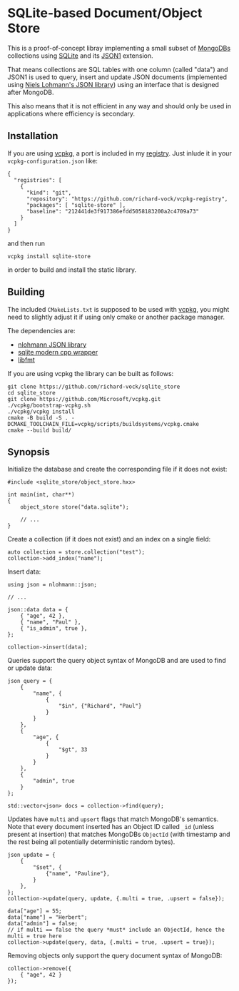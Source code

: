 # SQLite-based Document/Object Store

This is a proof-of-concept libray implementing a small subset of [MongoDBs](https://mongodb.com) collections
using [SQLite](https://www.sqlite.org) and its [JSON1](https://www.sqlite.org/json1.html) extension.

That means collections are SQL tables with one column (called "data") and JSON1 is used to query, insert and update
JSON documents (implemented using [Niels Lohmann's JSON library](https://github.com/nlohmann)) using an interface
that is designed after MongoDB.

This also means that it is not efficient in any way and should only be used in applications where efficiency is
secondary.

## Installation

If you are using [vcpkg](https://vcpkg.io/), a port is included in my [registry](https://github.com/richard-vock/vcpkg-registry). Just inlude it in your `vcpkg-configuration.json` like:

    {
      "registries": [
        {
          "kind": "git",
          "repository": "https://github.com/richard-vock/vcpkg-registry",
          "packages": [ "sqlite-store" ],
          "baseline": "212441de3f917386efdd5058183200a2c4709a73"
        }
      ]
    }

and then run

    vcpkg install sqlite-store

in order to build and install the static library.

## Building

The included `CMakeLists.txt` is supposed to be used with [vcpkg](https://vcpkg.io/), you might need to slightly adjust it if using
only cmake or another package manager.

The dependencies are:

- [nlohmann JSON library](https://github.com/nlohmann)
- [sqlite modern cpp wrapper](https://github.com/SqliteModernCpp)
- [libfmt](https://github.com/fmtlib/fmt)

If you are using vcpkg the library can be built as follows:

    git clone https://github.com/richard-vock/sqlite_store
    cd sqlite_store
    git clone https://github.com/Microsoft/vcpkg.git
    ./vcpkg/bootstrap-vcpkg.sh
    ./vcpkg/vcpkg install
    cmake -B build -S . -DCMAKE_TOOLCHAIN_FILE=vcpkg/scripts/buildsystems/vcpkg.cmake
    cmake --build build/

## Synopsis

Initialize the database and create the corresponding file if it does not exist:

    #include <sqlite_store/object_store.hxx>
    
    int main(int, char**)
    {
        object_store store("data.sqlite");

        // ...
    }

Create a collection (if it does not exist) and an index on a single field:

    auto collection = store.collection("test");
    collection->add_index("name");

Insert data:

    using json = nlohmann::json;

    // ...

    json::data data = {
        { "age", 42 },
        { "name", "Paul" },
        { "is_admin", true },
    };

    collection->insert(data);

Queries support the query object syntax of MongoDB and are used to find or update data:

    json query = {
        {
            "name", {
                {
                    "$in", {"Richard", "Paul"}
                }
            }
        },
        {
            "age", {
                {
                    "$gt", 33
                }
            }
        },
        {
            "admin", true
        }
    };

    std::vector<json> docs = collection->find(query);

Updates have `multi` and `upsert` flags that match MongoDB's semantics. Note that every document inserted
has an Object ID called `_id` (unless present at insertion) that matches MongoDBs `ObjectId` (with timestamp
and the rest being all potentially deterministic random bytes).

    json update = {
        {
            "$set", {
                {"name", "Pauline"},
            }
        },
    };
    collection->update(query, update, {.multi = true, .upsert = false});

    data["age"] = 55;
    data["name"] = "Herbert";
    data["admin"] = false;
    // if multi == false the query *must* include an ObjectId, hence the multi = true here
    collection->update(query, data, {.multi = true, .upsert = true});

Removing objects only support the query document syntax of MongoDB:

    collection->remove({
        { "age", 42 }
    });
